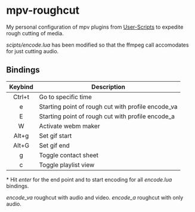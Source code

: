# mpv-roughcut
My personal configuration of mpv plugins from [User-Scripts](https://github.com/mpv-player/mpv/wiki/User-Scripts) to expedite rough cutting of media.

*scipts/encode.lua* has been modified so that the ffmpeg call accomodates for just cutting audio.

## Bindings
| Keybind | Description |
| :---: | --- |
| Ctrl+t | Go to specific time |
| e | Starting point of rough cut with profile encode_va |
| E | Starting point of rough cut with profile encode_a |
| W | Activate webm maker |
| Alt+g | Set gif start |
| Alt+G | Set gif end |
| g | Toggle contact sheet |
| c | Toggle playlist view |

\* Hit *enter* for the end point and to start encoding for all *encode.lua* bindings.

*encode_va* roughcut with audio and video.
*encode_a* roughcut with only audio.